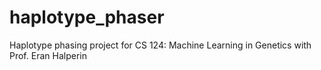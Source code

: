 # haplotype_phaser
Haplotype phasing project for CS 124: Machine Learning in Genetics with Prof. Eran Halperin


